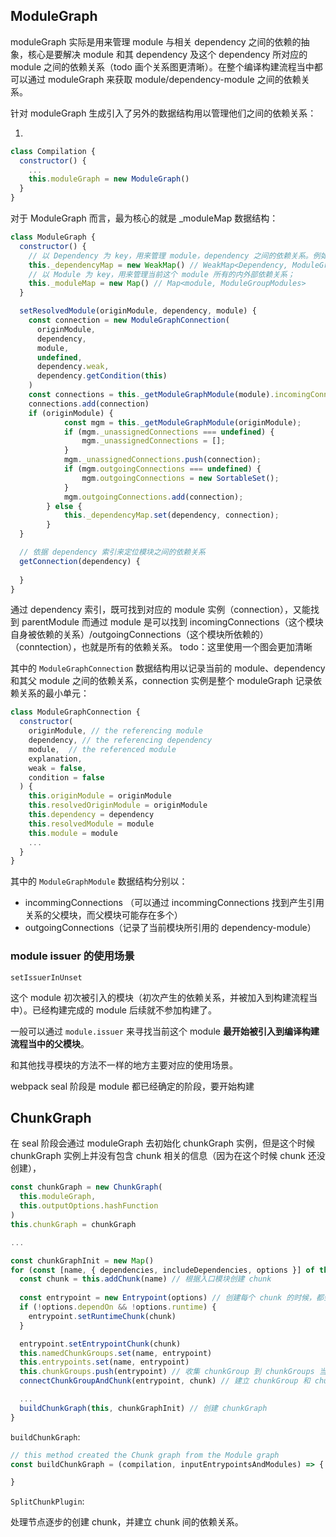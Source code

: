 ## ModuleGraph

moduleGraph 实际是用来管理 module 与相关 dependency 之间的依赖的抽象，核心是要解决 module 和其 dependency 及这个 dependency 所对应的 module 之间的依赖关系（todo 画个关系图更清晰）。在整个编译构建流程当中都可以通过 moduleGraph 来获取 module/dependency-module 之间的依赖关系。

针对 moduleGraph 生成引入了另外的数据结构用以管理他们之间的依赖关系：

1. 

```javascript
class Compilation {
  constructor() {
    ...
    this.moduleGraph = new ModuleGraph()
  }
}

```

对于 ModuleGraph 而言，最为核心的就是 _moduleMap 数据结构：

```javascript
class ModuleGraph {
  constructor() {
    // 以 Dependency 为 key，用来管理 module，dependency 之间的依赖关系。例如对于入口模块来说
    this._dependencyMap = new WeakMap() // WeakMap<Dependency, ModuleGraphConnection>
    // 以 Module 为 key，用来管理当前这个 module 所有的内外部依赖关系；
    this._moduleMap = new Map() // Map<module, ModuleGroupModules>
  }

  setResolvedModule(originModule, dependency, module) {
    const connection = new ModuleGraphConnection(
      originModule,
      dependency,
      module,
      undefined,
      dependency.weak,
      dependency.getCondition(this)
    )
    const connections = this._getModuleGraphModule(module).incomingConnections
    connections.add(connection)
    if (originModule) {
			const mgm = this._getModuleGraphModule(originModule);
			if (mgm._unassignedConnections === undefined) {
				mgm._unassignedConnections = [];
			}
			mgm._unassignedConnections.push(connection);
			if (mgm.outgoingConnections === undefined) {
				mgm.outgoingConnections = new SortableSet();
			}
			mgm.outgoingConnections.add(connection);
		} else {
			this._dependencyMap.set(dependency, connection);
		}
  }

  // 依据 dependency 索引来定位模块之间的依赖关系
  getConnection(dependency) {
  
  }
}
```

通过 dependency 索引，既可找到对应的 module 实例（connection），又能找到 parentModule
而通过 module 是可以找到 incomingConnections（这个模块自身被依赖的关系）/outgoingConnections（这个模块所依赖的）（conntection），也就是所有的依赖关系。 todo：这里使用一个图会更加清晰


其中的 `ModuleGraphConnection` 数据结构用以记录当前的 module、dependency 和其父 module 之间的依赖关系，connection 实例是整个 moduleGraph 记录依赖关系的最小单元：

```javascript
class ModuleGraphConnection {
  constructor(
    originModule, // the referencing module
    dependency, // the referencing dependency
    module,  // the referenced module
    explanation, 
    weak = false, 
    condition = false
  ) {
    this.originModule = originModule
    this.resolvedOriginModule = originModule
    this.dependency = dependency
    this.resolvedModule = module
    this.module = module
    ...
  }
}
```

其中的 `ModuleGraphModule` 数据结构分别以：

* incommingConnections （可以通过 incommingConnections 找到产生引用关系的父模块，而父模块可能存在多个）
* outgoingConnections（记录了当前模块所引用的 dependency-module）


### module issuer 的使用场景

`setIssuerInUnset`

这个 module 初次被引入的模块（初次产生的依赖关系，并被加入到构建流程当中）。已经构建完成的 module 后续就不参加构建了。

一般可以通过 `module.issuer` 来寻找当前这个 module **最开始被引入到编译构建流程当中的父模块**。

和其他找寻模块的方法不一样的地方主要对应的使用场景。


webpack seal 阶段是 module 都已经确定的阶段，要开始构建

## ChunkGraph

在 seal 阶段会通过 moduleGraph 去初始化 chunkGraph 实例，但是这个时候 chunkGraph 实例上并没有包含 chunk 相关的信息（因为在这个时候 chunk 还没创建），

```javascript
const chunkGraph = new ChunkGraph(
  this.moduleGraph,
  this.outputOptions.hashFunction
)
this.chunkGraph = chunkGraph

...

const chunkGraphInit = new Map()
for (const [name, { dependencies, includeDependencies, options }] of this.entries) {
  const chunk = this.addChunk(name) // 根据入口模块创建 chunk
  
  const entrypoint = new Entrypoint(options) // 创建每个 chunk 的时候，都会随之创建一个 entrypoint(特殊的 chunkGroup 实例)
  if (!options.dependOn && !options.runtime) {
    entrypoint.setRuntimeChunk(chunk)
  }

  entrypoint.setEntrypointChunk(chunk)
  this.namedChunkGroups.set(name, entrypoint)
  this.entrypoints.set(name, entrypoint)
  this.chunkGroups.push(entrypoint) // 收集 chunkGroup 到 chunkGroups 当中
  connectChunkGroupAndChunk(entrypoint, chunk) // 建立 chunkGroup 和 chunk 之间的关系: chunkGroup.pushChunk(chunk) && chunk.addGroup(chunkGroup)

  ...
  buildChunkGraph(this, chunkGraphInit) // 创建 chunkGraph
}


```

`buildChunkGraph`: 

```javascript
// this method created the Chunk graph from the Module graph
const buildChunkGraph = (compilation, inputEntrypointsAndModules) => {

}
```

`SplitChunkPlugin`:





处理节点逐步的创建 chunk，并建立 chunk 间的依赖关系。




<!-- https://mp.weixin.qq.com/s?__biz=Mzg3OTYwMjcxMA==&mid=2247483956&idx=1&sn=a2066fcc76cd97de88a6d6cb397e6c2a&chksm=cf00bf4df877365b95fe685507294ef8df12351daca9abb1864d37d4d9903a76e1bbb3a663c1&cur_album_id=1856066636768722949&scene=190#rd -->